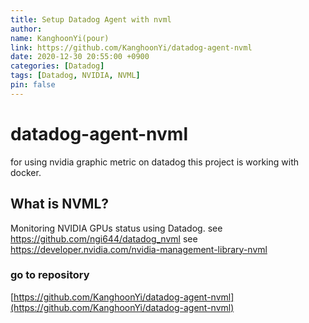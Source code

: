 ```yaml
---
title: Setup Datadog Agent with nvml
author:
name: KanghoonYi(pour)
link: https://github.com/KanghoonYi/datadog-agent-nvml
date: 2020-12-30 20:55:00 +0900
categories: [Datadog]
tags: [Datadog, NVIDIA, NVML]
pin: false
---
```


# datadog-agent-nvml
for using nvidia graphic metric on datadog
this project is working with docker.
## What is NVML?
Monitoring NVIDIA GPUs status using Datadog.
see https://github.com/ngi644/datadog_nvml
see https://developer.nvidia.com/nvidia-management-library-nvml

### go to repository
[https://github.com/KanghoonYi/datadog-agent-nvml](https://github.com/KanghoonYi/datadog-agent-nvml)
